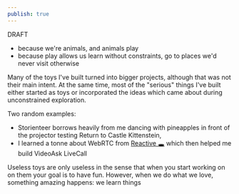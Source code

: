 ```yaml
---
publish: true
---
```

DRAFT

- because we're animals, and animals play
- because play allows us learn without constraints, go to places we'd never visit otherwise


Many of the toys I've built turned into bigger projects, although that was not their main intent. At the same time, most of the "serious" things I've built either started as toys or incorporated the ideas which came about during unconstrained exploration. 

Two random examples:

- Storienteer borrows heavily from me dancing with pineapples in front of the projector testing Return to Castle Kittenstein,
- I learned a tonne about WebRTC from [Reactive 🕳](https://reactive-hole.vercel.app/bls4w4tcd9f00000) which then helped me build VideoAsk LiveCall 

Useless toys are only useless in the sense that when you start working on on them your goal is to have fun. However, when we do what we love, something amazing happens: we learn things 
